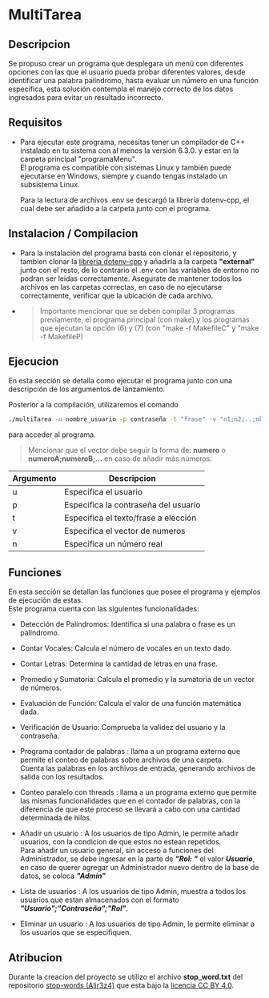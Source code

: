 # MultiTarea

## Descripcion
Se propuso crear un programa que desplegara un menú con diferentes opciones 
con las que el usuario pueda probar diferentes valores, desde identificar una
palabra palíndromo, hasta evaluar un número en una función específica, esta solución contempla el manejo correcto de los datos ingresados para evitar un resultado incorrecto.

## Requisitos
- 
  Para ejecutar este programa, necesitas tener un compilador de C++ instalado en tu sistema con al menos la versión 6.3.0. y estar en la carpeta principal "programaMenu".  
  El programa es compatible con sistemas Linux y también puede ejecutarse en Windows, siempre y cuando tengas instalado un subsistema Linux. 

  Para la lectura de archivos .env se descargó la librería dotenv-cpp, el cual debe ser añadido a la carpeta junto con el programa.

## Instalacion / Compilacion
* Para la instalación del programa basta con clonar el repositorio, y tambien clonar la [libreria dotenv-cpp](https://github.com/laserpants/dotenv-cpp.git) y añadirla a la carpeta __"external"__ junto con el resto, de lo contrario el .env con las variables de entorno no podran ser leidas correctamente. Asegurate de mantener todos los archivos en las carpetas correctas, en caso de no ejecutarse correctamente, verificar que la ubicación de cada archivo. 

* > Importante mencionar que se deben compilar 3 programas previamente, el programa principal (con make) y los programas que ejecutan la opción (6) y (7) (con "make -f MakefileC" y "make -f MakefileP)

## Ejecucion
En esta sección se detalla como ejecutar el programa junto con una descripción de los argumentos de lanzamiento.  

Posterior a la compilación, utilizaremos el comando
```bash
./multiTarea -u nombre_usuario -p contraseña -t "frase" -v "n1;n2;..;nk" -n numero  
```
para acceder al programa.

> Mencionar que el vector debe seguir la forma de: __numero__ o __numeroA;numeroB;...__ en caso de añadir más números.


| Argumento | Descripcion                  |
| -------  | ----------------------------- |
| u | Especifica el usuario                |
| p | Especifica la contraseña del usuario |
| t | Especifica el texto/frase a elección |
| v | Especifica el vector de numeros      |
| n | Especifica un número real            |


## Funciones
En esta sección se detallan las funciones que posee el programa y ejemplos de ejecución de estas.    
Este programa cuenta con las siguientes funcionalidades:
  
  * Detección de Palíndromos: Identifica si una palabra o frase es un palíndromo.
  
  * Contar Vocales: Calcula el número de vocales en un texto dado.
  
  * Contar Letras: Determina la cantidad de letras en una frase.
  
  * Promedio y Sumatoria: Calcula el promedio y la sumatoria de un vector de números.
  
  * Evaluación de Función: Calcula el valor de una función matemática dada.

  * Verificación de Usuario: Comprueba la validez del usuario y la contraseña.

  * Programa contador de palabras : llama a un programa externo que permite el conteo de palabras sobre archivos de una carpeta.  
  Cuenta las palabras en los archivos de entrada, generando archivos de salida con los resultados.
  
  * Conteo paralelo con threads : llama a un programa externo que permite las mismas funcionalidades que en el contador de palabras, con la diferencia de que este proceso se llevará a cabo con una cantidad determinada de hilos.

  * Añadir un usuario : A los usuarios de tipo Admin, le permite añadir usuarios, con la condicion de que estos no estean repetidos.  
  Para añadir un usuario general, sin acceso a funciones del Administrador, se debe ingresar en la parte de ___"Rol: "___ el valor ___Usuario___, en caso de querer agregar un Administrador nuevo dentro de la base de datos, se coloca ___"Admin"___
  
  * Lista de usuarios : A los usuarios de tipo Admin, muestra a todos los usuarios que estan almacenados con el formato ___"Usuario";"Contraseña";"Rol"___.
  
  * Eliminar un usuario : A los usuarios de tipo Admin, le permite eliminar a los usuarios que se especifiquen.

## Atribucion
Durante la creacion del proyecto se utilizo el archivo __stop_word.txt__ del repositorio [stop-words (Alir3z4)](https://github.com/Alir3z4/stop-words) que esta bajo la [licencia CC BY 4.0](https://creativecommons.org/licenses/by/4.0/).